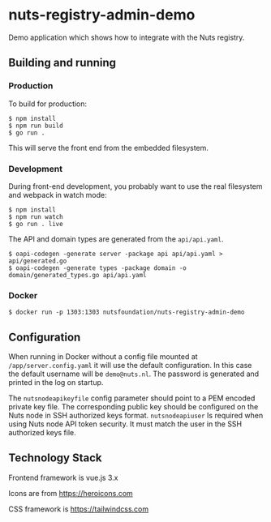 # nuts-registry-admin-demo
Demo application which shows how to integrate with the Nuts registry.

## Building and running
### Production
To build for production:

```shell
$ npm install
$ npm run build
$ go run .
```

This will serve the front end from the embedded filesystem.
### Development

During front-end development, you probably want to use the real filesystem and webpack in watch mode:

```shell
$ npm install
$ npm run watch
$ go run . live
```

The API and domain types are generated from the `api/api.yaml`.
```shell
$ oapi-codegen -generate server -package api api/api.yaml > api/generated.go
$ oapi-codegen -generate types -package domain -o domain/generated_types.go api/api.yaml

```

### Docker
```shell
$ docker run -p 1303:1303 nutsfoundation/nuts-registry-admin-demo
```

## Configuration
When running in Docker without a config file mounted at `/app/server.config.yaml` it will use the default configuration.
In this case the default username will be `demo@nuts.nl`. The password is generated and printed in the log on startup.

The `nutsnodeapikeyfile` config parameter should point to a PEM encoded private key file. The corresponding public key should be configured on the Nuts node in SSH authorized keys format.
`nutsnodeapiuser` Is required when using Nuts node API token security. It must match the user in the SSH authorized keys file.

## Technology Stack

Frontend framework is vue.js 3.x

Icons are from https://heroicons.com

CSS framework is https://tailwindcss.com



